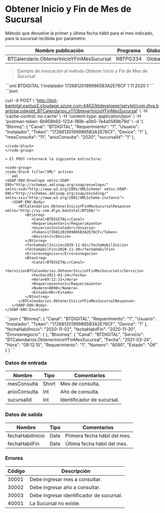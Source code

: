 # Obtener Inicio y Fin de Mes de Sucursal 

Método que devuelve la primer y última fecha hábil para el mes indicado, para la sucursal recibida por parámetro. 

Nombre publicación | Programa | Global/País 
--------- | ----------- | ----------- 
BTCalendario.ObtenerInicioYFinMesSucursal | RBTPG334 | Global 

> Ejemplo de invocación al método Obtener Inicio y Fin de Mes de Sucursal: 

<code-group> 
<code-block title="XML" active> 
```xml 
<soapenv:Envelope xmlns:soapenv="http://schemas.xmlsoap.org/soap/envelope/" xmlns:bts="http://uy.com.dlya.bantotal/BTSOA/"> 
   <soapenv:Header/> 
   <soapenv:Body> 
      <bts:BTCalendarios.ObtenerInicioYFinMesSucursal> 
         <bts:Btinreq> 
            <bts:Canal>BTDIGITAL</bts:Canal> 
            <bts:Requerimiento>1</bts:Requerimiento> 
            <bts:Usuario>Instalador</bts:Usuario> 
            <bts:Token>172681201999865B3A2E76CF</bts:Token> 
            <bts:Device>1</bts:Device> 
         </bts:Btinreq> 
         <bts:mesConsulta>11</bts:mesConsulta> 
         <bts:anioConsulta>2020</bts:anioConsulta> 
         <bts:sucursalId>1</bts:sucursalId> 
      </bts:BTCalendarios.ObtenerInicioYFinMesSucursal> 
   </soapenv:Body> 
</soapenv:Envelope> 
``` 
</code-block> 

<code-block title="JSON"> 
```json 

curl -X POST \ 
  'http://btd-bantotal.eastus2.cloudapp.azure.com:4462/btdeveloper/servlet/com.dlya.bantotal.odwsbt_BTCalendarios_v1?ObtenerInicioYFinMesSucursal' \ 
  -H 'cache-control: no-cache' \ 
  -H 'content-type: application/json' \ 
  -H 'postman-token: 6b958b92-122d-189b-a0b5-7a4a0569b79d' \ 
  -d '{ 
    "Btinreq": { 
      "Canal": "BTDIGITAL", 
      "Requerimiento": "1", 
      "Usuario": "Instalador", 
      "Token": "172681201999865B3A2E76CF", 
      "Device": "1" 
    }, 
    "mesConsulta": "11", 
    "anioConsulta": "2020", 
    "sucursalId": "1" 
  }, 
``` 
</code-block> 
</code-group> 

> El POST retornará la siguiente estructura: 

<code-group> 
<code-block title="XML" active> 
```xml 
<SOAP-ENV:Envelope xmlns:SOAP-ENV="http://schemas.xmlsoap.org/soap/envelope/" xmlns:xsd="http://www.w3.org/2001/XMLSchema" xmlns:SOAP-ENC="http://schemas.xmlsoap.org/soap/encoding/" xmlns:xsi="http://www.w3.org/2001/XMLSchema-instance"> 
   <SOAP-ENV:Body> 
      <BTCalendarios.ObtenerInicioYFinMesSucursalResponse xmlns="http://uy.com.dlya.bantotal/BTSOA/"> 
         <Btinreq> 
            <Canal>BTDIGITAL</Canal> 
            <Requerimiento>1</Requerimiento> 
            <Usuario>Instalador</Usuario> 
            <Token>172681201999865B3A2E76CF</Token> 
            <Device>1</Device> 
         </Btinreq> 
         <fechaHabilInicio>2020-11-02</fechaHabilInicio> 
         <fechaHabilFin>2020-11-30</fechaHabilFin> 
         <Erroresnegocio></Erroresnegocio> 
         <Btoutreq> 
            <Canal>BTDIGITAL</Canal> 
            <Servicio>BTCalendarios.ObtenerInicioYFinMesSucursal</Servicio> 
            <Fecha>2021-03-24</Fecha> 
            <Hora>09:12:15</Hora> 
            <Requerimiento>1</Requerimiento> 
            <Numero>8090</Numero> 
            <Estado>OK</Estado> 
         </Btoutreq> 
      </BTCalendarios.ObtenerInicioYFinMesSucursalResponse> 
   </SOAP-ENV:Body> 
</SOAP-ENV:Envelope> 
``` 
</code-block> 

<code-block title="JSON"> 
```json 
 { 
    "Btinreq": { 
      "Canal": "BTDIGITAL", 
      "Requerimiento": "1", 
      "Usuario": "Instalador", 
      "Token": "172681201999865B3A2E76CF", 
      "Device": "1" 
    }, 
    "fechaHabilInicio": "2020-11-02", 
    "fechaHabilFin": "2020-11-30", 
    "Erroresnegocio": { 
    }, 
    "Btoutreq": { 
      "Canal": "BTDIGITAL", 
      "Servicio": "BTCalendarios.ObtenerInicioYFinMesSucursal", 
      "Fecha": "2021-03-24", 
      "Hora": "09:12:15", 
      "Requerimiento": "1", 
      "Numero": "8090", 
      "Estado": "OK" 
    } 
  } 
``` 
</code-block> 
</code-group> 

### Datos de entrada 

Nombre | Tipo | Comentarios 
--------- | ----------- | ----------- 
mesConsulta | Short | Mes de consulta. 
anioConsulta | Int | Año de consulta. 
sucursalId | Int | Identificador de sucursal. 

### Datos de salida 

Nombre | Tipo | Comentarios 
--------- | ----------- | ----------- 
fechaHabilInicio | Date | Primera fecha hábil del mes. 
fechaHabilFin | Date | Última fecha hábil del mes. 

### Errores 

Código | Descripción 
--------- | ----------- 
30001 | Debe ingresar mes a consultar. 
30002 | Debe ingresar año a consultar. 
30003 | Debe ingresar identificador de sucursal. 
40001 | La Sucursal no existe. 

 
